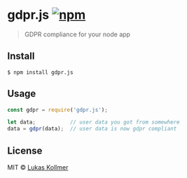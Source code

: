 # gdpr.js [![npm](https://img.shields.io/npm/v/gdpr.js.svg?style=flat-square)](https://www.npmjs.com/package/gdpr.js)

> GDPR compliance for your node app

## Install
```
$ npm install gdpr.js
```


## Usage
```js
const gdpr = require('gdpr.js');

let data;           // user data you got from somewhere
data = gdpr(data);  // user data is now gdpr compliant
```

## License
MIT © [Lukas Kollmer](https://lukaskollmer.me)
